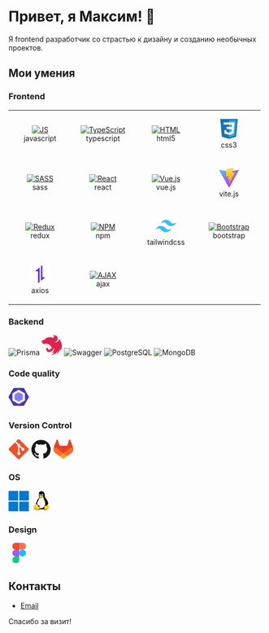 # Привет, я Максим! 👋

Я frontend разработчик со страстью к дизайну и созданию необычных проектов.

## Мои умения

### Frontend
<table width='100%'>
  <tr>
    <td align="center" width="110" height="90">
      <a href="#maxnes3-stack">
        <img src="https://cdn.jsdelivr.net/gh/devicons/devicon/icons/javascript/javascript-original.svg" height="40" alt="JS" title="JavaScript" />
      </a>
      <br>javascript
    </td>
    <td align="center" width="110" height="90">
      <a href="#maxnes3-stack">
        <img src="https://cdn.jsdelivr.net/gh/devicons/devicon/icons/typescript/typescript-original.svg" height="40 alt="TS" title="TypeScript" />
      </a>
      <br>typescript
    </td>
    <td align="center" width="110" height="90">
      <a href="#maxnes3-stack">
        <img src="https://cdn.jsdelivr.net/gh/devicons/devicon/icons/html5/html5-original.svg" height="40 alt="HTML" title="HTML" />
      </a>
      <br>html5
    </td>
    <td align="center" width="110" height="90">
      <a href="#maxnes3-stack">
        <img src="https://github.com/devicons/devicon/blob/v2.16.0/icons/css3/css3-original.svg" height="40 alt="CSS" title="CSS" />
      </a>
      <br>css3
    </td>
  </tr>
  <tr>
    <td align="center" width="110" height="90">
      <a href="#maxnes3-stack">
        <img src="https://cdn.jsdelivr.net/gh/devicons/devicon/icons/sass/sass-original.svg" height="40 alt="SASS" title="SASS" />
      </a>
      <br>sass
    </td>
    <td align="center" width="110" height="90">
      <a href="#maxnes3-stack">
        <img src="https://cdn.jsdelivr.net/gh/devicons/devicon/icons/react/react-original.svg" height="40 alt="React" title="React" />
      </a>
      <br>react
    </td>
    <td align="center" width="110" height="90">
      <a href="#maxnes3-stack">
        <img src="https://cdn.jsdelivr.net/gh/devicons/devicon/icons/vuejs/vuejs-original.svg" height="40 alt="Vue.js" title="Vue.js" />
      </a>
      <br>vue.js
    </td>
    <td align="center" width="110" height="90">
      <a href="#maxnes3-stack">
        <img src="https://github.com/devicons/devicon/blob/v2.16.0/icons/vitejs/vitejs-original.svg" height="40" alt="Vite" title="Vite" />
      </a>
      <br>vite.js
    </td>
  </tr>
  <tr>
    <td align="center" width="110" height="90">
      <a href="#maxnes3-stack">
        <img src="https://cdn.jsdelivr.net/gh/devicons/devicon/icons/redux/redux-original.svg" height="40" alt="Redux" title="Redux" />
      </a>
      <br>redux
    </td>
    <td align="center" width="110" height="90">
      <a href="#maxnes3-stack">
        <img src="https://cdn.jsdelivr.net/gh/devicons/devicon/icons/npm/npm-original-wordmark.svg" height="40" alt="NPM" title="NPM" />
      </a>
      <br>npm
    </td>
    <td align="center" width="110" height="90">
      <a href="#maxnes3-stack">
        <img src="https://github.com/devicons/devicon/blob/v2.16.0/icons/tailwindcss/tailwindcss-original.svg" height="40" alt="Tailwind" title="Tailwind" />
      </a>
      <br>tailwindcss
    </td>
    <td align="center" width="110" height="90">
      <a href="#maxnes3-stack">
        <img src="https://cdn.jsdelivr.net/gh/devicons/devicon/icons/bootstrap/bootstrap-original.svg" height="40" alt="Bootstrap" title="Bootstrap" />
      </a>
      <br>bootstrap
    </td>
  </tr>
  <tr>
    <td align="center" width="110" height="90">
      <a href="#maxnes3-stack">
        <img src="https://github.com/devicons/devicon/blob/v2.16.0/icons/axios/axios-plain.svg" height="40" alt="Axios" title="Axios" />
      </a>
      <br>axios
    </td>
    <td align="center" width="110" height="90">
      <a href="#maxnes3-stack">
        <img src="https://cdn.jsdelivr.net/gh/devicons/devicon/icons/jquery/jquery-original.svg" height="40" alt="AJAX" title="AJAX" />
      </a>
      <br>ajax
    </td>
  </tr> 
</table>

### Backend
<div>
  <img src="https://cdn.jsdelivr.net/gh/devicons/devicon/icons/prisma/prisma-original.svg" height="40" alt="Prisma" title="Prisma" />
  <img src="https://github.com/devicons/devicon/blob/v2.16.0/icons/nestjs/nestjs-original.svg" height="40" alt="Nest.js" title="Nest.js" />
  <img src="https://cdn.jsdelivr.net/gh/devicons/devicon/icons/swagger/swagger-original.svg" height="40" alt="Swagger" title="Swagger" />
  <img src="https://cdn.jsdelivr.net/gh/devicons/devicon/icons/postgresql/postgresql-original.svg" height="40" alt="PostgreSQL" title="PostgreSQL" />
  <img src="https://cdn.jsdelivr.net/gh/devicons/devicon/icons/mongodb/mongodb-original.svg" height="40" alt="MongoDB" title="MongoDB" />
</div>

### Code quality
<div>
  <img src="https://github.com/devicons/devicon/blob/v2.16.0/icons/eslint/eslint-original.svg" height="40" alt="Eslint" title="Eslint" />
</div>

### Version Control
<div>
  <img src="https://github.com/devicons/devicon/blob/v2.16.0/icons/git/git-original.svg" height="40" alt="Git" title="Git" />
  <img src="https://github.com/devicons/devicon/blob/v2.16.0/icons/github/github-original.svg" height="40" alt="GitHub" title="GitHub" />
  <img src="https://github.com/devicons/devicon/blob/v2.16.0/icons/gitlab/gitlab-original.svg" height="40" alt="GitLab" title="GitLab" />
</div>

### OS
<div>
  <img src="https://github.com/devicons/devicon/blob/v2.16.0/icons/windows11/windows11-original.svg" height="40" alt="Windows" title="Windows" />
  <img src="https://github.com/devicons/devicon/blob/v2.16.0/icons/linux/linux-original.svg" height="40" alt="Linux" title="Linux" />
</div>

### Design
<div>
  <img src="https://github.com/devicons/devicon/blob/v2.16.0/icons/figma/figma-original.svg" height="40" alt="Figma" title="Figma" />
</div>
  
## Контакты

- [Email](maxnes332@yandex.ru)

Спасибо за визит!
